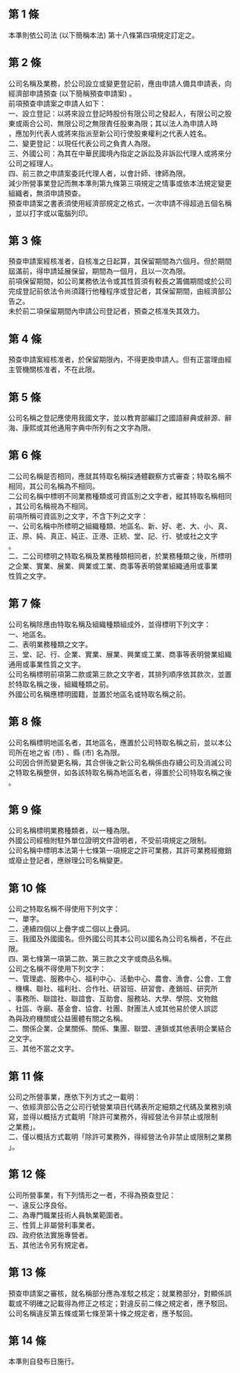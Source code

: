 第 1 條
-------
本準則依公司法 (以下簡稱本法) 第十八條第四項規定訂定之。

第 2 條
-------
公司名稱及業務，於公司設立或變更登記前，應由申請人備具申請表，向  
經濟部申請預查 (以下簡稱預查申請案) 。  
前項預查申請案之申請人如下：  
一、設立登記：以將來設立登記時股份有限公司之發起人，有限公司之股  
    東或兩合公司、無限公司之無限責任股東為限；其以法人為申請人時  
    ，應加列代表人或將來指派至新公司行使股東權利之代表人姓名。  
二、變更登記：以現任代表公司之負責人為限。  
三、外國公司：為其在中華民國境內指定之訴訟及非訴訟代理人或將來分  
    公司之經理人。  
四、前三款之申請案委託代理人者，以會計師、律師為限。  
減少所營事業登記而無本準則第九條第三項規定之情事或依本法規定變更  
組織者，無須申請預查。  
預查申請案之書表須使用經濟部規定之格式，一次申請不得超過五個名稱  
，並以打字或以電腦列印。

第 3 條
-------
預查申請案經核准者，自核准之日起算，其保留期間為六個月。但於期間  
屆滿前，得申請延展保留，期間為一個月，且以一次為限。  
前項保留期間，如公司業務依法令或其性質須有較長之籌備期間或於公司  
完成登記前依法令尚須踐行他種程序或登記者，其保留期間，由經濟部公  
告之。  
未於前二項保留期間內申請公司登記者，預查之核准失其效力。

第 4 條
-------
預查申請案經核准者，於保留期限內，不得更換申請人。但有正當理由經  
主管機關核准者，不在此限。

第 5 條
-------
公司名稱之登記應使用我國文字，並以教育部編訂之國語辭典或辭源、辭  
海、康熙或其他通用字典中所列有之文字為限。

第 6 條
-------
二公司名稱是否相同，應就其特取名稱採通體觀察方式審查；特取名稱不  
相同，其公司名稱為不相同。  
二公司名稱中標明不同業務種類或可資區別之文字者，縱其特取名稱相同  
，其公司名稱視為不相同。  
前項所稱可資區別之文字，不含下列之文字：  
一、公司名稱中所標明之組織種類、地區名、新、好、老、大、小、真、  
    正、原、純、真正、純正、正港、正統、堂、記、行、號或社之文字  
    。  
二、二公司標明之特取名稱及業務種類相同者，於業務種類之後，所標明  
    之企業、實業、展業、興業或工業、商事等表明營業組織通用或事業  
    性質之文字。

第 7 條
-------
公司名稱除應由特取名稱及組織種類組成外，並得標明下列文字：  
一、地區名。  
二、表明業務種類之文字。  
三、堂、記、行、企業、實業、展業、興業或工業、商事等表明營業組織  
    通用或事業性質之文字。  
公司名稱標明前項第二款或第三款之文字者，其排列順序依其款次，並置  
於特取名稱之後，組織種類之前。  
外國公司名稱應標明國籍，並置於地區名或特取名稱之前。

第 8 條
-------
公司名稱標明地區名者，其地區名，應置於公司特取名稱之前，並以本公  
司所在地之省 (市) 、縣 (市) 名為限。  
公司因合併而變更名稱，其合併後之新公司名稱係由存續公司及消滅公司  
之特取名稱整併，如各該特取名稱為地區名者，得置於公司特取名稱之後  
。

第 9 條
-------
公司名稱標明業務種類者，以一種為限。  
外國公司經檢附駐外單位證明文件證明者，不受前項規定之限制。  
公司名稱中標明本法第十七條第一項規定之許可業務，其許可業務經撤銷  
或廢止登記者，應辦理公司名稱變更。

第 10 條
--------
公司之特取名稱不得使用下列文字：  
一、單字。  
二、連續四個以上疊字或二個以上疊詞。  
三、我國及外國國名。但外國公司其本公司以國名為公司名稱者，不在此  
    限。  
四、第七條第一項第二款、第三款之文字或商品名稱。  
公司之名稱不得使用下列文字：  
一、管理處、服務中心、福利中心、活動中心、農會、漁會、公會、工會  
    、機構、聯社、福利社、合作社、研習班、研習會、產銷班、研究所  
    、事務所、聯誼社、聯誼會、互助會、服務站、大學、學院、文物館  
    、社區、寺廟、基金會、協會、社團、財團法人或其他易於使人誤認  
    為與政府機關或公益團體有關之名稱。  
二、關係企業、企業關係、關係、集團、聯盟、連鎖或其他表明企業結合  
    之文字。  
三、其他不當之文字。

第 11 條
--------
公司之所營事業，應依下列方式之一載明：  
一、依經濟部公告之公司行號營業項目代碼表所定細類之代碼及業務別填  
    寫，並得以概括方式載明「除許可業務外，得經營法令非禁止或限制  
    之業務」。  
二、僅以概括方式載明「除許可業務外，得經營法令非禁止或限制之業務  
    」。

第 12 條
--------
公司所營事業，有下列情形之一者，不得為預查登記：  
一、違反公序良俗。  
二、為專門職業技術人員執業範圍者。  
三、性質上非屬營利事業者。  
四、政府依法實施專營者。  
五、其他法令另有規定者。

第 13 條
--------
預查申請案之審核，就名稱部分應為准駁之核定；就業務部分，對顯係誤  
載或不明確之記載得為修正之核定；對違反前二條之規定者，應予駁回。  
公司名稱違反第五條或第七條至第十條之規定者，應予駁回。

第 14 條
--------
本準則自發布日施行。

